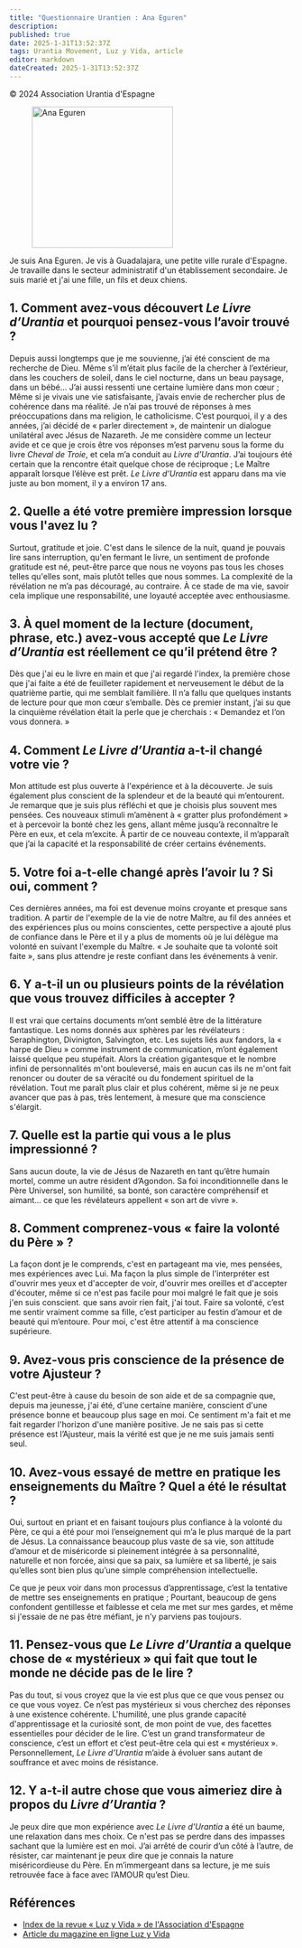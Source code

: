 ```yaml
---
title: "Questionnaire Urantien : Ana Eguren"
description: 
published: true
date: 2025-1-31T13:52:37Z
tags: Urantia Movement, Luz y Vida, article
editor: markdown
dateCreated: 2025-1-31T13:52:37Z
---
```


<p class="v-card v-sheet theme--light grey lighten-3 px-2">© 2024 Association Urantia d'Espagne</p>

<figure id="Figure_1" class="image urantiapedia image-style-align-left">
<img src="/image/article/Luz_y_Vida/LyV_2024_03/Ana-Eguren.jpg" alt="Ana Eguren" width="250">
</figure>

Je suis Ana Eguren. Je vis à Guadalajara, une petite ville rurale d'Espagne. Je travaille dans le secteur administratif d'un établissement secondaire. Je suis marié et j'ai une fille, un fils et deux chiens.
<br style="clear:both;"/>

## 1. Comment avez-vous découvert _Le Livre d’Urantia_ et pourquoi pensez-vous l’avoir trouvé ?

Depuis aussi longtemps que je me souvienne, j’ai été conscient de ma recherche de Dieu. Même s’il m’était plus facile de la chercher à l’extérieur, dans les couchers de soleil, dans le ciel nocturne, dans un beau paysage, dans un bébé… J’ai aussi ressenti une certaine lumière dans mon cœur ; Même si je vivais une vie satisfaisante, j’avais envie de rechercher plus de cohérence dans ma réalité. Je n’ai pas trouvé de réponses à mes préoccupations dans ma religion, le catholicisme. C’est pourquoi, il y a des années, j’ai décidé de «  parler directement  », de maintenir un dialogue unilatéral avec Jésus de Nazareth. Je me considère comme un lecteur avide et ce que je crois être vos réponses m’est parvenu sous la forme du livre _Cheval de Troie_, et cela m’a conduit au _Livre d’Urantia_. J’ai toujours été certain que la rencontre était quelque chose de réciproque ; Le Maître apparaît lorsque l’élève est prêt. _Le Livre d’Urantia_ est apparu dans ma vie juste au bon moment, il y a environ 17 ans.

## 2. Quelle a été votre première impression lorsque vous l'avez lu ?

Surtout, gratitude et joie. C'est dans le silence de la nuit, quand je pouvais lire sans interruption, qu'en fermant le livre, un sentiment de profonde gratitude est né, peut-être parce que nous ne voyons pas tous les choses telles qu'elles sont, mais plutôt telles que nous sommes. La complexité de la révélation ne m’a pas découragé, au contraire. À ce stade de ma vie, savoir cela implique une responsabilité, une loyauté acceptée avec enthousiasme.

## 3. À quel moment de la lecture (document, phrase, etc.) avez-vous accepté que _Le Livre d’Urantia_ est réellement ce qu’il prétend être ?

Dès que j'ai eu le livre en main et que j'ai regardé l'index, la première chose que j'ai faite a été de feuilleter rapidement et nerveusement le début de la quatrième partie, qui me semblait familière. Il n’a fallu que quelques instants de lecture pour que mon cœur s’emballe. Dès ce premier instant, j’ai su que la cinquième révélation était la perle que je cherchais : «  Demandez et l’on vous donnera.  »

## 4. Comment _Le Livre d’Urantia_ a-t-il changé votre vie ?

Mon attitude est plus ouverte à l'expérience et à la découverte. Je suis également plus conscient de la splendeur et de la beauté qui m’entourent. Je remarque que je suis plus réfléchi et que je choisis plus souvent mes pensées. Ces nouveaux stimuli m’amènent à «  gratter plus profondément  » et à percevoir la bonté chez les gens, allant même jusqu’à reconnaître le Père en eux, et cela m’excite. À partir de ce nouveau contexte, il m’apparaît que j’ai la capacité et la responsabilité de créer certains événements.

## 5. Votre foi a-t-elle changé après l’avoir lu ? Si oui, comment ?

Ces dernières années, ma foi est devenue moins croyante et presque sans tradition. A partir de l'exemple de la vie de notre Maître, au fil des années et des expériences plus ou moins conscientes, cette perspective a ajouté plus de confiance dans le Père et il y a plus de moments où je lui délègue ma volonté en suivant l'exemple du Maître. «  Je souhaite que ta volonté soit faite  », sans plus attendre je reste confiant dans les événements à venir.

## 6. Y a-t-il un ou plusieurs points de la révélation que vous trouvez difficiles à accepter ?

Il est vrai que certains documents m’ont semblé être de la littérature fantastique. Les noms donnés aux sphères par les révélateurs : Seraphington, Divinigton, Salvington, etc. Les sujets liés aux fandors, la «  harpe de Dieu  » comme instrument de communication, m’ont également laissé quelque peu stupéfait. Alors la création gigantesque et le nombre infini de personnalités m'ont bouleversé, mais en aucun cas ils ne m'ont fait renoncer ou douter de sa véracité ou du fondement spirituel de la révélation. Tout me paraît plus clair et plus cohérent, même si je ne peux avancer que pas à pas, très lentement, à mesure que ma conscience s'élargit.

## 7. Quelle est la partie qui vous a le plus impressionné ?

Sans aucun doute, la vie de Jésus de Nazareth en tant qu’être humain mortel, comme un autre résident d’Agondon. Sa foi inconditionnelle dans le Père Universel, son humilité, sa bonté, son caractère compréhensif et aimant… ce que les révélateurs appellent «  son art de vivre  ».

## 8. Comment comprenez-vous «  faire la volonté du Père  » ?

La façon dont je le comprends, c'est en partageant ma vie, mes pensées, mes expériences avec Lui. Ma façon la plus simple de l'interpréter est d'ouvrir mes yeux et d'accepter de voir, d'ouvrir mes oreilles et d'accepter d'écouter, même si ce n'est pas facile pour moi malgré le fait que je sois j'en suis conscient. que sans avoir rien fait, j'ai tout. Faire sa volonté, c’est me sentir vraiment comme sa fille, c’est participer au festin d’amour et de beauté qui m’entoure. Pour moi, c'est être attentif à ma conscience supérieure.

## 9. Avez-vous pris conscience de la présence de votre Ajusteur ?

C'est peut-être à cause du besoin de son aide et de sa compagnie que, depuis ma jeunesse, j'ai été, d'une certaine manière, conscient d'une présence bonne et beaucoup plus sage en moi. Ce sentiment m'a fait et me fait regarder l'horizon d'une manière positive. Je ne sais pas si cette présence est l’Ajusteur, mais la vérité est que je ne me suis jamais senti seul.

## 10. Avez-vous essayé de mettre en pratique les enseignements du Maître ? Quel a été le résultat ?

Oui, surtout en priant et en faisant toujours plus confiance à la volonté du Père, ce qui a été pour moi l’enseignement qui m’a le plus marqué de la part de Jésus. La connaissance beaucoup plus vaste de sa vie, son attitude d’amour et de miséricorde si pleinement intégrée à sa personnalité, naturelle et non forcée, ainsi que sa paix, sa lumière et sa liberté, je sais qu’elles sont bien plus qu’une simple compréhension intellectuelle.

Ce que je peux voir dans mon processus d’apprentissage, c’est la tentative de mettre ses enseignements en pratique ; Pourtant, beaucoup de gens confondent gentillesse et faiblesse et cela me met sur mes gardes, et même si j'essaie de ne pas être méfiant, je n'y parviens pas toujours.

## 11. Pensez-vous que _Le Livre d’Urantia_ a quelque chose de «  mystérieux  » qui fait que tout le monde ne décide pas de le lire ?

Pas du tout, si vous croyez que la vie est plus que ce que vous pensez ou ce que vous voyez. Ce n’est pas mystérieux si vous cherchez des réponses à une existence cohérente. L'humilité, une plus grande capacité d'apprentissage et la curiosité sont, de mon point de vue, des facettes essentielles pour décider de le lire. C’est un grand transformateur de conscience, c’est un effort et c’est peut-être cela qui est «  mystérieux  ». Personnellement, _Le Livre d’Urantia_ m’aide à évoluer sans autant de souffrance et avec moins de résistance.

## 12. Y a-t-il autre chose que vous aimeriez dire à propos du _Livre d’Urantia_ ?

Je peux dire que mon expérience avec _Le Livre d’Urantia_ a été un baume, une relaxation dans mes choix. Ce n'est pas se perdre dans des impasses sachant que la lumière est en moi. J’ai arrêté de courir d’un côté à l’autre, de résister, car maintenant je peux dire que je connais la nature miséricordieuse du Père. En m’immergeant dans sa lecture, je me suis retrouvée face à face avec l’AMOUR qu’est Dieu.


## Références

- [Index de la revue « Luz y Vida » de l'Association d'Espagne](https://aue.urantia-association.org/luz-y-vida/)
- [Article du magazine en ligne Luz y Vida](https://aue.urantia-association.org/2024/03/30/cuestionario-urantiano-6/)
